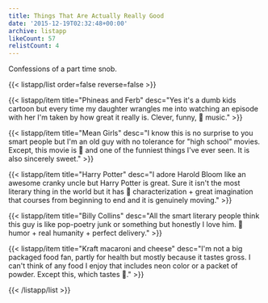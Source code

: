 ```yaml
---
title: Things That Are Actually Really Good
date: '2015-12-19T02:32:48+00:00'
archive: listapp
likeCount: 57
relistCount: 4
---
```


Confessions of a part time snob.

<!--more-->

{{< listapp/list order=false reverse=false >}}

   {{< listapp/item title="Phineas and Ferb"
      desc="Yes it's a dumb kids cartoon but every time my daughter wrangles me into watching an episode with her I'm taken by how great it really is. Clever, funny, 💯 music." >}}

   {{< listapp/item title="Mean Girls"
      desc="I know this is no surprise to you smart people but I'm an old guy with no tolerance for \"high school\" movies. Except, this movie is 💯 and one of the funniest things I've ever seen. It is also sincerely sweet." >}}

   {{< listapp/item title="Harry Potter"
      desc="I adore Harold Bloom like an awesome cranky uncle but Harry Potter is great. Sure it isn't the most literary thing in the world but it has 💯 characterization + great imagination that courses from beginning to end and it is genuinely moving." >}}

   {{< listapp/item title="Billy Collins"
      desc="All the smart literary people think this guy is like pop-poetry junk or something but honestly I love him. 💯 humor + real humanity + perfect delivery." >}}

   {{< listapp/item title="Kraft macaroni and cheese"
      desc="I'm not a big packaged food fan, partly for health but mostly because it tastes gross. I can't think of any food I enjoy that includes neon color or a packet of powder. Except this, which tastes 💯." >}}

{{< /listapp/list >}}
